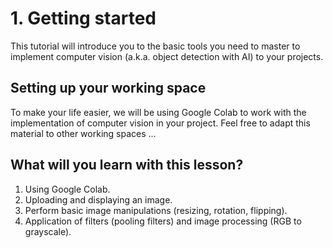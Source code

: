 # 1. Getting started
This tutorial will introduce you to the basic tools you need to master to implement computer vision (a.k.a. object detection with AI) to your projects.

## Setting up your working space
To make your life easier, we will be using Google Colab to work with the implementation of computer vision in your project. Feel free to adapt this material to other working spaces 
...

## What will you learn with this lesson?
1. Using Google Colab.
2. Uploading and displaying an image.
3. Perform basic image manipulations (resizing, rotation, flipping).
4. Application of filters (pooling filters) and image processing (RGB to grayscale).